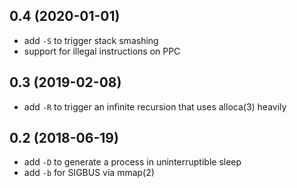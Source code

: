 ## 0.4 (2020-01-01)

- add `-S` to trigger stack smashing
- support for illegal instructions on PPC

## 0.3 (2019-02-08)

- add `-R` to trigger an infinite recursion that uses alloca(3) heavily

## 0.2 (2018-06-19)

- add `-D` to generate a process in uninterruptible sleep
- add `-b` for SIGBUS via mmap(2)
